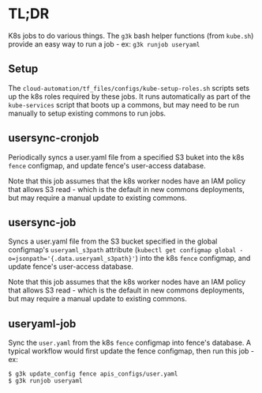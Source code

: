# TL;DR

K8s jobs to do various things.  The `g3k` bash helper functions (from `kube.sh`) provide an easy way to run a job - ex: `g3k runjob useryaml`

## Setup

The `cloud-automation/tf_files/configs/kube-setup-roles.sh` scripts sets up the k8s roles
required by these jobs.  It runs automatically as part of the `kube-services` script that
boots up a commons, but may need to be run manually to setup existing commons to run jobs.

## usersync-cronjob

Periodically syncs a user.yaml file from a specified S3 buket into the k8s `fence` configmap,
and update fence's user-access database.

Note that this job assumes that the k8s worker nodes have an IAM policy that allows S3 read -
which is the default in new commons deployments, but may require a manual update to existing commons.

## usersync-job

Syncs a user.yaml file from the S3 bucket specified in the global configmap's `useryaml_s3path` attribute (`kubectl get configmap global -o=jsonpath='{.data.useryaml_s3path}'`) into the k8s `fence` configmap,
and update fence's user-access database.

Note that this job assumes that the k8s worker nodes have an IAM policy that allows S3 read -
which is the default in new commons deployments, but may require a manual update to existing commons.

## useryaml-job

Sync the `user.yaml` from the k8s `fence` configmap into fence's database.  A typical workflow would first update the fence configmap, then run this job - ex:
```
$ g3k update_config fence apis_configs/user.yaml
$ g3k runjob useryaml
```
